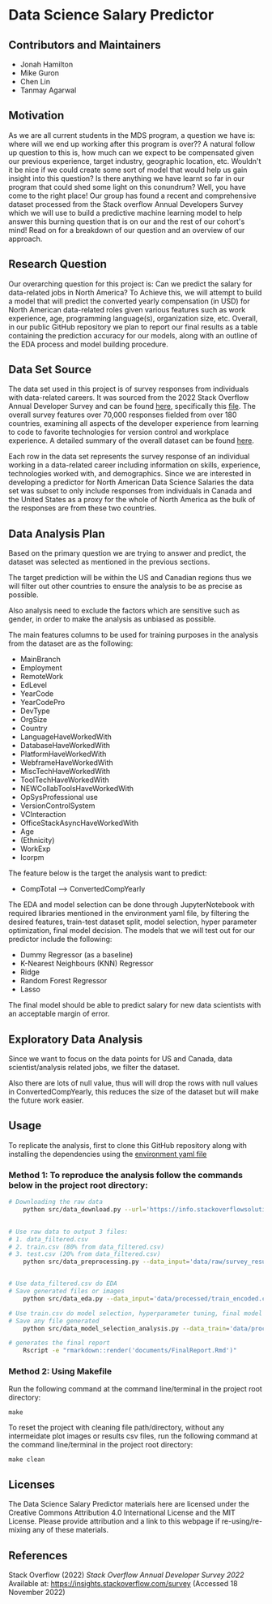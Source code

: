 # Data Science Salary Predictor 

## Contributors and Maintainers

  - Jonah Hamilton
  - Mike Guron
  - Chen Lin
  - Tanmay Agarwal

## Motivation

As we are all current students in the MDS program, a question we have is: where will we end up working after this program is over?? A natural follow up question to this is, how much can we expect to be compensated given our previous experience, target industry, geographic location, etc. Wouldn't it be nice if we could create some sort of model that would help us gain insight into this question? Is there anything we have learnt so far in our program that could shed some light on this conundrum? Well, you have come to the right place! Our group has found a recent and comprehensive dataset processed from the Stack overflow Annual Developers Survey which we will use to build a predictive machine learning model to help answer this burning question that is on our and the rest of our cohort's mind! Read on for a breakdown of our question and an overview of our approach. 

## Research Question

Our overarching question for this project is: Can we predict the salary for data-related jobs in North America? To Achieve this, we will attempt to build a model that will predict the converted yearly compensation (in USD) for North American data-related roles given various features such as work experience, age, programming language(s), organization size, etc. Overall, in our public GitHub repository we plan to report our final results as a table containing the prediction accuracy for our models, along with an outline of the EDA process and model building procedure. 

## Data Set Source

The data set used in this project is of survey responses from individuals with data-related careers.  It was sourced from the 2022 Stack Overflow Annual Developer Survey and can be found [here](https://insights.stackoverflow.com/survey), specifically this [file](https://info.stackoverflowsolutions.com/rs/719-EMH-566/images/stack-overflow-developer-survey-2022.zip).  The overall survey features over 70,000 responses fielded from over 180 countries, examining all aspects of the developer experience from learning to code to favorite technologies for version control and workplace experience.  A detailed summary of the overall dataset can be found [here](https://survey.stackoverflow.co/2022/). 

Each row in the data set represents the survey response of an individual working in a data-related career including information on skills, experience, technologies worked with, and demographics.  Since we are interested in developing a predictor for North American Data Science Salaries the data set was subset to only include responses from individuals in Canada and the United States as a proxy for the whole of North America as the bulk of the responses are from these two countries.  

## Data Analysis Plan
Based on the primary question we are trying to answer and predict, the dataset was selected as mentioned in the previous sections.

The target prediction will be within the US and Canadian regions thus we will filter out other countries to ensure the analysis to be as precise as possible.

Also analysis need to exclude the factors which are sensitive such as gender, in order to make the analysis as unbiased as possible.

The main features columns to be used for training purposes in the analysis from the dataset are as the following:
- MainBranch
- Employment
- RemoteWork
- EdLevel
- YearCode
- YearCodePro
- DevType
- OrgSize
- Country
- LanguageHaveWorkedWith
- DatabaseHaveWorkedWith
- PlatformHaveWorkedWith
- WebframeHaveWorkedWith
- MiscTechHaveWorkedWith
- ToolTechHaveWorkedWith
- NEWCollabToolsHaveWorkedWith
- OpSysProfessional use
- VersionControlSystem
- VCInteraction
- OfficeStackAsyncHaveWorkedWith
- Age
- (Ethnicity)
- WorkExp
- Icorpm

The feature below is the target the analysis want to predict:
- CompTotal --> ConvertedCompYearly

The EDA and model selection can be done through JupyterNotebook with required libraries mentioned in the environment yaml file, by filtering the desired features, train-test dataset split, model selection, hyper parameter optimization, final model decision.  The models that we will test out for our predictor include the following:

  - Dummy Regressor (as a baseline)
  - K-Nearest Neighbours (KNN) Regressor
  - Ridge
  - Random Forest Regressor
  - Lasso

The final model should be able to predict salary for new data scientists with an acceptable margin of error.

## Exploratory Data Analysis
Since we want to focus on the data points for US and Canada, data scientist/analysis related jobs, we filter the dataset.

Also there are lots of null value, thus will will drop the rows with null values in ConvertedCompYearly, this reduces the size of the dataset but will make the future work easier.

## Usage

To replicate the analysis, first to clone this GitHub repository along with installing the dependencies using the [environment yaml file](/environment.yml)

### Method 1: To reproduce the analysis follow the commands below in the project root directory:

``` bash
# Downloading the raw data
	python src/data_download.py --url='https://info.stackoverflowsolutions.com/rs/719-EMH-566/images/stack-overflow-developer-survey-2022.zip' --out_file='data/raw'

 
# Use raw data to output 3 files:
# 1. data_filtered.csv
# 2. train.csv (80% from data_filtered.csv)
# 3. test.csv (20% from data_filtered.csv)
	python src/data_preprocessing.py --data_input='data/raw/survey_results_public.csv' --data_output_path='data/processed/'


# Use data_filtered.csv do EDA
# Save generated files or images
	python src/data_eda.py --data_input='data/processed/train_encoded.csv' --data_output_path='documents/figures/'

# Use train.csv do model selection, hyperparameter tuning, final model training and scoring with test.csv
# Save any file generated
	python src/data_model_selection_analysis.py --data_train='data/processed/train.csv' --data_test='data/processed/test.csv' --file_out_path='documents/results/'

# generates the final report
	Rscript -e "rmarkdown::render('documents/FinalReport.Rmd')"
```

### Method 2: Using Makefile

Run the following command at the command line/terminal in the project root directory:

```
make
```

To reset the project with cleaning file path/directory, without any intermeidate plot images or results csv files, run the following command at the command line/terminal in the project root directory:

```
make clean
```

## Licenses

The Data Science Salary Predictor materials here are licensed under the Creative Commons Attribution 4.0 International License and the MIT License.  Please provide attribution and a link to this webpage if re-using/re-mixing any of these materials.

## References

Stack Overflow (2022) *Stack Overflow Annual Developer Survey 2022* Available at: https://insights.stackoverflow.com/survey (Accessed 18 November 2022)